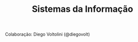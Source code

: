 ﻿---
layout: post
title:  "Sistemas da Informação"
categories: Sistemas da Informação
link-telegram: https://telegram.me/sistemasdainformacao
---
Colaboração: Diego Voltolini (@diegovolt)